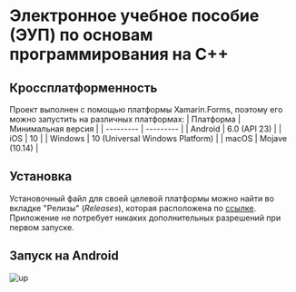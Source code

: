 # Электронное учебное пособие (ЭУП) по основам программирования на С++ #
## Кроссплатформенность ##
Проект выполнен с помощью платформы Xamarin.Forms, поэтому его можно запустить на различных платформах:
| Платформа | Минимальная версия |
| --------- | --------- |
| Android | 6.0 (API 23) |
| iOS | 10 |
| Windows | 10 (Universal Windows Platform) |
| macOS | Mojave (10.14) |
## Установка ##
Установочный файл для своей целевой платформы можно найти во вкладке "Релизы" (*Releases*), которая расположена по [ссылке](https://github.com/LeoKhariton/Mobile-Cpp-Tutorial/releases).
Приложение не потребует никаких дополнительных разрешений при первом запуске.
## Запуск на Android ##
![up](https://sun9-75.userapi.com/impg/c857720/v857720744/1da0b4/hVWf2qR_m1Y.jpg?size=736x736&quality=96&sign=38b4b1f434e22002a9d09f67666be4b6&type=album)
